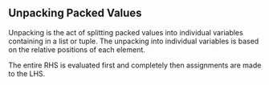 ## Unpacking Packed Values

Unpacking is the act of splitting packed values into individual variables containing in a list or tuple. The unpacking into individual variables is based on the relative positions of each element.

The entire RHS is evaluated first and completely then assignments are made to the LHS.